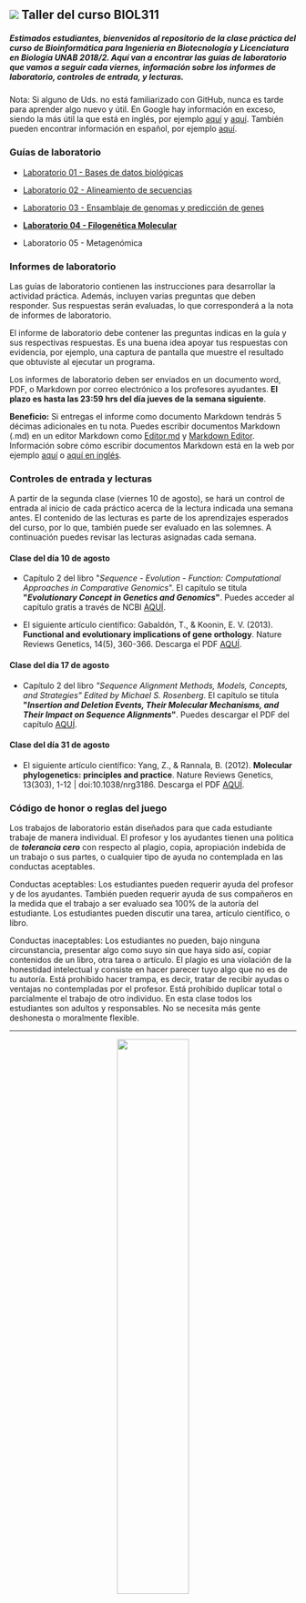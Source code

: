 ## ![](https://github.com/bioinf-biotec/labs_bioinf/blob/master/images/laptop.png?raw=true) Taller del curso BIOL311

##### Estimados estudiantes, bienvenidos al repositorio de la clase práctica del curso de Bioinformática para Ingeniería en Biotecnología y Licenciatura en Biología UNAB 2018/2. Aquí van a encontrar las guías de laboratorio que vamos a seguir cada viernes, información sobre los informes de laboratorio, controles de entrada, y lecturas.

Nota: Si alguno de Uds. no está familiarizado con GitHub, nunca es tarde para aprender algo nuevo y útil. En Google hay información en exceso, siendo la más útil la que está en inglés, por ejemplo [aquí](https://guides.github.com) y [aquí](http://rogerdudler.github.io/git-guide/). También pueden encontrar información en español, por ejemplo [aquí](http://conociendogithub.readthedocs.org/en/latest/data/dinamica-de-uso/).

### Guías de laboratorio

- [Laboratorio 01 - Bases de datos biológicas](https://github.com/bioinf-biotec/labs_bioinf/blob/master/lab01.md)

- [Laboratorio 02 - Alineamiento de secuencias](https://github.com/bioinf-biotec/labs_bioinf/blob/master/lab02.md)

- [Laboratorio 03 - Ensamblaje de genomas y predicción de genes](https://github.com/bioinf-biotec/labs_bioinf/blob/master/lab03.md)

- **[Laboratorio 04 - Filogenética Molecular](https://github.com/bioinf-biotec/labs_bioinf/blob/master/lab04.md)**

- Laboratorio 05 - Metagenómica

### Informes de laboratorio

Las guías de laboratorio contienen las instrucciones para desarrollar la actividad práctica. Además, incluyen varias preguntas que deben responder. Sus respuestas serán evaluadas, lo que corresponderá a la nota de informes de laboratorio.

El informe de laboratorio debe contener las preguntas indicas en la guía y sus respectivas respuestas. Es una buena idea apoyar tus respuestas con evidencia, por ejemplo, una captura de pantalla que muestre el resultado que obtuviste al ejecutar un programa.

Los informes de laboratorio deben ser enviados en un documento word, PDF, o Markdown por correo electrónico a los profesores ayudantes. **El plazo es hasta las 23:59 hrs del día jueves de la semana siguiente**.

**Beneficio:** Si entregas el informe como documento Markdown tendrás 5 décimas adicionales en tu nota. Puedes escribir documentos Markdown (.md) en un editor Markdown como [Editor.md](https://pandao.github.io/editor.md/en.html) y [Markdown Editor](https://marketplace.visualstudio.com/items?itemName=MadsKristensen.MarkdownEditor). Información sobre cómo escribir documentos Markdown está en la web por ejemplo [aquí](http://cesarhdz.com/articulos/escribir-en-markdown#que-es-markdown) o [aquí en inglés](https://github.com/adam-p/markdown-here/wiki/Markdown-Cheatsheet).

### Controles de entrada y lecturas

A partir de la segunda clase (viernes 10 de agosto), se hará un control de entrada al inicio de cada práctico acerca de la lectura indicada una semana antes. El contenido de las lecturas es parte de los aprendizajes esperados del curso, por lo que, también puede ser evaluado en las solemnes. A continuación puedes revisar las lecturas asignadas cada semana.

#### Clase del día 10 de agosto

* Capítulo 2 del libro "_Sequence - Evolution - Function: Computational Approaches in Comparative Genomics_". El capítulo se titula **"_Evolutionary Concept in Genetics and Genomics_"**. Puedes acceder al capítulo gratis a través de NCBI [AQUÍ](https://www.ncbi.nlm.nih.gov/books/NBK20255/?report=reader).

* El siguiente artículo científico: Gabaldón, T., & Koonin, E. V. (2013). **Functional and evolutionary implications of gene orthology**. Nature Reviews Genetics, 14(5), 360-366. Descarga el PDF [AQUÍ](https://github.com/bioinf-biotec/labs_bioinf/raw/master/documents/Gabaldón_2013_NatRevGenet.pdf).

#### Clase del día 17 de agosto

* Capítulo 2 del libro _"Sequence Alignment
Methods, Models, Concepts, and Strategies" Edited by Michael S. Rosenberg_. El capítulo se titula **"_Insertion and Deletion Events, Their Molecular Mechanisms, and Their Impact on Sequence Alignments_"**. Puedes descargar el PDF del capítulo [AQUÍ](https://github.com/bioinf-biotec/labs_bioinf/raw/master/documents/Chapter2from_MichaelSRosenberg_Sequence_Alignment_Methods_Models_Concepts_and_Strategies_UniversityCaliforniaPress_2009.pdf).

#### Clase del día 31 de agosto

* El siguiente artículo científico: Yang, Z., & Rannala, B. (2012). **Molecular phylogenetics: principles and practice**. Nature Reviews Genetics, 13(303), 1-12 | doi:10.1038/nrg3186. Descarga el PDF [AQUÍ](https://github.com/bioinf-biotec/labs_bioinf/raw/master/documents/nrg3186.pdf).

### Código de honor o reglas del juego

Los trabajos de laboratorio están diseñados para que cada estudiante trabaje de manera individual. El profesor y los ayudantes tienen una politica de ***tolerancia cero*** con respecto al plagio, copia, apropiación indebida de un trabajo o sus partes, o cualquier tipo de ayuda no contemplada en las conductas aceptables.

Conductas aceptables: Los estudiantes pueden requerir ayuda del profesor y de los ayudantes. También pueden requerir ayuda de sus compañeros en la medida que el trabajo a ser evaluado sea 100% de la autoría del estudiante. Los estudiantes pueden discutir una tarea, artículo científico, o libro.

Conductas inaceptables: Los estudiantes no pueden, bajo ninguna circunstancia, presentar algo como suyo sin que haya sido así, copiar contenidos de un libro, otra tarea o artículo. El plagio es una violación de la honestidad intelectual y consiste en hacer parecer tuyo algo que no es de tu autoría. Está prohibido hacer trampa, es decir, tratar de recibir ayudas o ventajas no contempladas por el profesor. Está prohibido duplicar total o parcialmente el trabajo de otro individuo. En esta clase todos los estudiantes son adultos y responsables. No se necesita más gente deshonesta o moralmente flexible.

---

<p align="center">
<img width="50%" src="https://github.com/bioinf-biotec/labs_bioinf/blob/master/images/unab_cbib_horizontal.png?raw=true">
</p>
